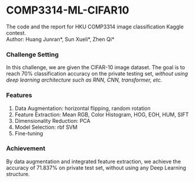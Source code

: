 # COMP3314-ML-CIFAR10
The code and the report for HKU COMP3314 image classification Kaggle contest. \
Author: Huang Junran*, Sun Xueli*, Zhen Qi*

### Challenge Setting
In this challenge, we are given the CIFAR-10 image dataset. The goal is to reach 70\% classification accuracy on the private testing set, *without using deep learning architecture such as RNN, CNN, transformer, etc.*

### Features
1. Data Augmentation: horizontal flipping, random rotation
2. Feature Extraction: Mean RGB, Color Histogram, HOG, EOH, HUM, SIFT
3. Dimensionality Reduction: PCA
4. Model Selection: rbf SVM
5. Fine-tuning

### Achievement
By data augmentation and integrated feature extraction, we achieve the accuracy of 71.837% on private test set, without using any Deep Learning structure.
